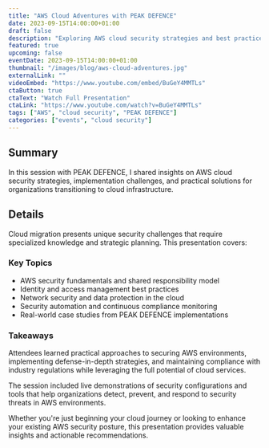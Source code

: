 ```yaml
---
title: "AWS Cloud Adventures with PEAK DEFENCE"
date: 2023-09-15T14:00:00+01:00
draft: false
description: "Exploring AWS cloud security strategies and best practices with PEAK DEFENCE"
featured: true
upcoming: false
eventDate: 2023-09-15T14:00:00+01:00
thumbnail: "/images/blog/aws-cloud-adventures.jpg"
externalLink: ""
videoEmbed: "https://www.youtube.com/embed/BuGeY4MMTLs"
ctaButton: true
ctaText: "Watch Full Presentation"
ctaLink: "https://www.youtube.com/watch?v=BuGeY4MMTLs"
tags: ["AWS", "cloud security", "PEAK DEFENCE"]
categories: ["events", "cloud security"]
---
```


## Summary

In this session with PEAK DEFENCE, I shared insights on AWS cloud security strategies, implementation challenges, and practical solutions for organizations transitioning to cloud infrastructure.

## Details

Cloud migration presents unique security challenges that require specialized knowledge and strategic planning. This presentation covers:

### Key Topics

- AWS security fundamentals and shared responsibility model
- Identity and access management best practices
- Network security and data protection in the cloud
- Security automation and continuous compliance monitoring
- Real-world case studies from PEAK DEFENCE implementations

### Takeaways

Attendees learned practical approaches to securing AWS environments, implementing defense-in-depth strategies, and maintaining compliance with industry regulations while leveraging the full potential of cloud services.

The session included live demonstrations of security configurations and tools that help organizations detect, prevent, and respond to security threats in AWS environments.

Whether you're just beginning your cloud journey or looking to enhance your existing AWS security posture, this presentation provides valuable insights and actionable recommendations.
